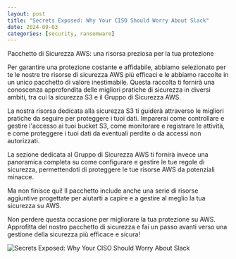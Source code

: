 ```yaml
---
layout: post
title: "Secrets Exposed: Why Your CISO Should Worry About Slack"
date: 2024-09-03
categories: [security, ransomware]
---
```


Pacchetto di Sicurezza AWS: una risorsa preziosa per la tua protezione

Per garantire una protezione costante e affidabile, abbiamo selezionato per te le nostre tre risorse di sicurezza AWS più efficaci e le abbiamo raccolte in un unico pacchetto di valore inestimabile. Questa raccolta ti fornirà una conoscenza approfondita delle migliori pratiche di sicurezza in diversi ambiti, tra cui la sicurezza S3 e il Gruppo di Sicurezza AWS.

La nostra risorsa dedicata alla sicurezza S3 ti guiderà attraverso le migliori pratiche da seguire per proteggere i tuoi dati. Imparerai come controllare e gestire l'accesso ai tuoi bucket S3, come monitorare e registrare le attività, e come proteggere i tuoi dati da eventuali perdite o da accessi non autorizzati.

La sezione dedicata al Gruppo di Sicurezza AWS ti fornirà invece una panoramica completa su come configurare e gestire le tue regole di sicurezza, permettendoti di proteggere le tue risorse AWS da potenziali minacce.

Ma non finisce qui! Il pacchetto include anche una serie di risorse aggiuntive progettate per aiutarti a capire e a gestire al meglio la tua sicurezza su AWS.

Non perdere questa occasione per migliorare la tua protezione su AWS. Approfitta del nostro pacchetto di sicurezza e fai un passo avanti verso una gestione della sicurezza più efficace e sicura!

![Secrets Exposed: Why Your CISO Should Worry About Slack](/PirateSec/assets/images/2024-09-03-secrets-exposed-why-your-ciso-should-worry-about-slack.png)

